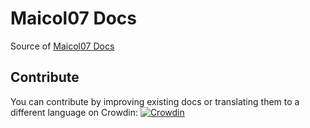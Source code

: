 # Maicol07 Docs

Source of [Maicol07 Docs](https://docs.maicol07.it)

## Contribute

You can contribute by improving existing docs or translating them to a different language on Crowdin: [![Crowdin](https://badges.crowdin.net/e/eaa479a7d03d055bf4c3246cdd45137e/localized.svg)](https://maicol07.crowdin.com/maicol07-docs)
